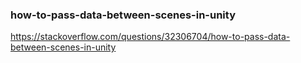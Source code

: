 ### how-to-pass-data-between-scenes-in-unity
https://stackoverflow.com/questions/32306704/how-to-pass-data-between-scenes-in-unity
